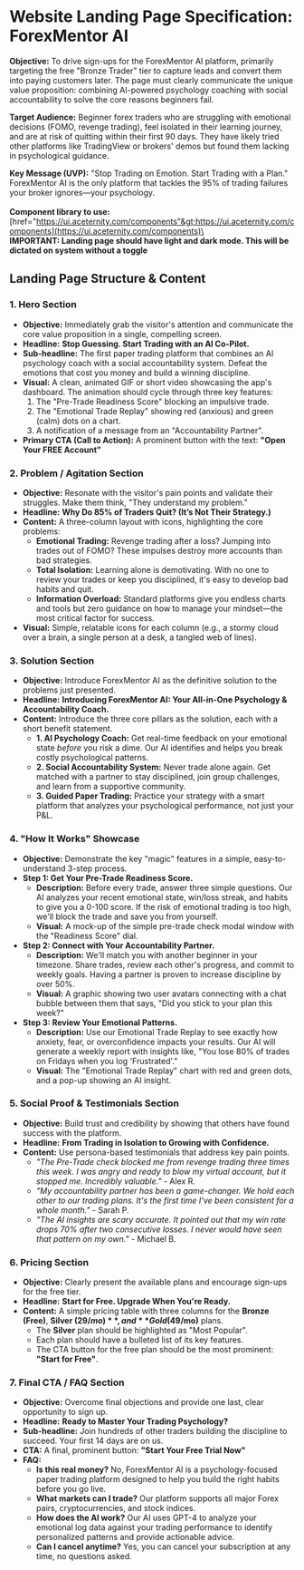 # **Website Landing Page Specification: ForexMentor AI**

**Objective:** To drive sign-ups for the ForexMentor AI platform, primarily targeting the free "Bronze Trader" tier to capture leads and convert them into paying customers later. The page must clearly communicate the unique value proposition: combining AI-powered psychology coaching with social accountability to solve the core reasons beginners fail.

**Target Audience:** Beginner forex traders who are struggling with emotional decisions (FOMO, revenge trading), feel isolated in their learning journey, and are at risk of quitting within their first 90 days. They have likely tried other platforms like TradingView or brokers' demos but found them lacking in psychological guidance.

**Key Message (UVP):** "Stop Trading on Emotion. Start Trading with a Plan." ForexMentor AI is the only platform that tackles the 95% of trading failures your broker ignores—your psychology.\
\
**Component library to use:** [href="https://ui.aceternity.com/components"&gt;https://ui.aceternity.com/components](https://ui.aceternity.com/components)\
\
**IMPORTANT: Landing page should have light and dark mode. This will be dictated on system without a toggle**

## **Landing Page Structure & Content**

### **1. Hero Section**

- **Objective:** Immediately grab the visitor's attention and communicate the core value proposition in a single, compelling screen.
- **Headline:** **Stop Guessing. Start Trading with an AI Co-Pilot.**
- **Sub-headline:** The first paper trading platform that combines an AI psychology coach with a social accountability system. Defeat the emotions that cost you money and build a winning discipline.
- **Visual:** A clean, animated GIF or short video showcasing the app's dashboard. The animation should cycle through three key features:
  1. The "Pre-Trade Readiness Score" blocking an impulsive trade.
  2. The "Emotional Trade Replay" showing red (anxious) and green (calm) dots on a chart.
  3. A notification of a message from an "Accountability Partner".
- **Primary CTA (Call to Action):** A prominent button with the text: **"Open Your FREE Account"**

### **2. Problem / Agitation Section**

- **Objective:** Resonate with the visitor's pain points and validate their struggles. Make them think, "They understand my problem."
- **Headline:** **Why Do 85% of Traders Quit? (It’s Not Their Strategy.)**
- **Content:** A three-column layout with icons, highlighting the core problems:
  - **Emotional Trading:** Revenge trading after a loss? Jumping into trades out of FOMO? These impulses destroy more accounts than bad strategies.
  - **Total Isolation:** Learning alone is demotivating. With no one to review your trades or keep you disciplined, it's easy to develop bad habits and quit.
  - **Information Overload:** Standard platforms give you endless charts and tools but zero guidance on how to manage your mindset—the most critical factor for success.
- **Visual:** Simple, relatable icons for each column (e.g., a stormy cloud over a brain, a single person at a desk, a tangled web of lines).

### **3. Solution Section**

- **Objective:** Introduce ForexMentor AI as the definitive solution to the problems just presented.
- **Headline:** **Introducing ForexMentor AI: Your All-in-One Psychology & Accountability Coach.**
- **Content:** Introduce the three core pillars as the solution, each with a short benefit statement.
  - **1. AI Psychology Coach:** Get real-time feedback on your emotional state *before* you risk a dime. Our AI identifies and helps you break costly psychological patterns.
  - **2. Social Accountability System:** Never trade alone again. Get matched with a partner to stay disciplined, join group challenges, and learn from a supportive community.
  - **3. Guided Paper Trading:** Practice your strategy with a smart platform that analyzes your psychological performance, not just your P&L.

### **4. "How It Works" Showcase**

- **Objective:** Demonstrate the key "magic" features in a simple, easy-to-understand 3-step process.
- **Step 1: Get Your Pre-Trade Readiness Score.**
  - **Description:** Before every trade, answer three simple questions. Our AI analyzes your recent emotional state, win/loss streak, and habits to give you a 0-100 score. If the risk of emotional trading is too high, we'll block the trade and save you from yourself.
  - **Visual:** A mock-up of the simple pre-trade check modal window with the "Readiness Score" dial.
- **Step 2: Connect with Your Accountability Partner.**
  - **Description:** We'll match you with another beginner in your timezone. Share trades, review each other's progress, and commit to weekly goals. Having a partner is proven to increase discipline by over 50%.
  - **Visual:** A graphic showing two user avatars connecting with a chat bubble between them that says, "Did you stick to your plan this week?"
- **Step 3: Review Your Emotional Patterns.**
  - **Description:** Use our Emotional Trade Replay to see exactly how anxiety, fear, or overconfidence impacts your results. Our AI will generate a weekly report with insights like, "You lose 80% of trades on Fridays when you log 'Frustrated'."
  - **Visual:** The "Emotional Trade Replay" chart with red and green dots, and a pop-up showing an AI insight.

### **5. Social Proof & Testimonials Section**

- **Objective:** Build trust and credibility by showing that others have found success with the platform.
- **Headline:** **From Trading in Isolation to Growing with Confidence.**
- **Content:** Use persona-based testimonials that address key pain points.
  - *"The Pre-Trade check blocked me from revenge trading three times this week. I was angry and ready to blow my virtual account, but it stopped me. Incredibly valuable."* - Alex R.
  - *"My accountability partner has been a game-changer. We hold each other to our trading plans. It's the first time I've been consistent for a whole month."* - Sarah P.
  - *"The AI insights are scary accurate. It pointed out that my win rate drops 70% after two consecutive losses. I never would have seen that pattern on my own."* - Michael B.

### **6. Pricing Section**

- **Objective:** Clearly present the available plans and encourage sign-ups for the free tier.
- **Headline:** **Start for Free. Upgrade When You're Ready.**
- **Content:** A simple pricing table with three columns for the **Bronze (Free)**, **Silver ($29/mo)**, and **Gold ($49/mo)** plans.
  - The **Silver** plan should be highlighted as "Most Popular".
  - Each plan should have a bulleted list of its key features.
  - The CTA button for the free plan should be the most prominent: **"Start for Free"**.

### **7. Final CTA / FAQ Section**

- **Objective:** Overcome final objections and provide one last, clear opportunity to sign up.
- **Headline:** **Ready to Master Your Trading Psychology?**
- **Sub-headline:** Join hundreds of other traders building the discipline to succeed. Your first 14 days are on us.
- **CTA:** A final, prominent button: **"Start Your Free Trial Now"**
- **FAQ:**
  - **Is this real money?** No, ForexMentor AI is a psychology-focused paper trading platform designed to help you build the right habits before you go live.
  - **What markets can I trade?** Our platform supports all major Forex pairs, cryptocurrencies, and stock indices.
  - **How does the AI work?** Our AI uses GPT-4 to analyze your emotional log data against your trading performance to identify personalized patterns and provide actionable advice.
  - **Can I cancel anytime?** Yes, you can cancel your subscription at any time, no questions asked.